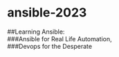 # ansible-2023

##Learning Ansible:  
 ###Ansible for Real Life Automation,  
 ###Devops for the Desperate
